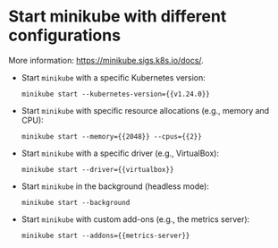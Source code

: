 # Start minikube with different configurations

More information: <https://minikube.sigs.k8s.io/docs/>.

- Start `minikube` with a specific Kubernetes version:

  `minikube start --kubernetes-version={{v1.24.0}}`

- Start `minikube` with specific resource allocations (e.g., memory and CPU):

  `minikube start --memory={{2048}} --cpus={{2}}`

- Start `minikube` with a specific driver (e.g., VirtualBox):

  `minikube start --driver={{virtualbox}}`

- Start `minikube` in the background (headless mode):

  `minikube start --background`

- Start `minikube` with custom add-ons (e.g., the metrics server):

  `minikube start --addons={{metrics-server}}`
